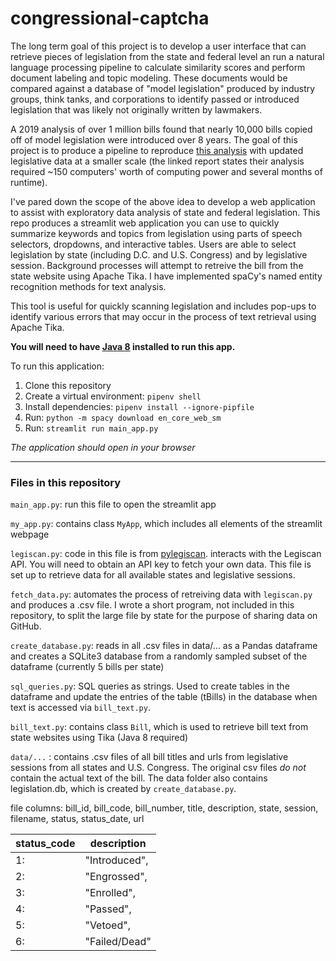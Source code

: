 # congressional-captcha

The long term goal of this project is to develop a user interface that can retrieve pieces of legislation from the state and federal level an run a natural language processing pipeline to calculate similarity scores and perform document labeling and topic modeling. These documents would be compared against a database of "model legislation" produced by industry groups, think tanks, and corporations to identify passed or introduced legislation that was likely not originally written by lawmakers. 

A 2019 analysis of over 1 million bills found that nearly 10,000 bills copied off of model legislation were introduced over 8 years. The goal of this project is to produce a pipeline to reproduce [this analysis](https://www.azcentral.com/in-depth/news/local/arizona-investigations/2019/04/04/abortion-gun-laws-stand-your-ground-model-bills-conservatives-liberal-corporate-influence-lobbyists/3361759002/) with updated legislative data at a smaller scale (the linked report states their analysis required ~150 computers' worth of computing power and several months of runtime).

I've pared down the scope of the above idea to develop a web application to assist with exploratory data analysis of state and federal legislation. This repo produces a streamlit web application you can use to quickly summarize keywords and topics from legislation using parts of speech selectors, dropdowns, and interactive tables. Users are able to select legislation by state (including D.C. and U.S. Congress) and by legislative session. Background processes will attempt to retreive the bill from the state website using Apache Tika. I have implemented spaCy's named entity recognition methods for text analysis.

This tool is useful for quickly scanning legislation and includes pop-ups to identify various errors that may occur in the process of text retrieval using Apache Tika. 

**You will need to have [Java 8](https://www.java.com/en/download/manual.jsp) installed to run this app.**

To run this application: 

1. Clone this repository
2. Create a virtual environment:  `pipenv shell `
3. Install dependencies: `pipenv install --ignore-pipfile`
4. Run: `python -m spacy download en_core_web_sm`
5. Run: `streamlit run main_app.py`

*The application should open in your browser*

---
### Files in this repository

`main_app.py`: run this file to open the streamlit app

`my_app.py`: contains class `MyApp`, which includes all elements of the streamlit webpage

`legiscan.py`: code in this file is from [pylegiscan](https://github.com/poliquin/pylegiscan/tree/master/pylegiscan).     interacts with the Legiscan API. You will need to obtain an API key to fetch your own data. This file is set up to retrieve data for all available states and legislative sessions.

`fetch_data.py`: automates the process of retreiving data with `legiscan.py` and produces a .csv file. I wrote a short program, not included in this repository, to split the large file by state for the purpose of sharing data on GitHub.

`create_database.py`: reads in all .csv files in data/... as a Pandas dataframe and creates a SQLite3 database from a randomly sampled subset of the dataframe (currently 5 bills per state)  

`sql_queries.py`: SQL queries as strings. Used to create tables in the dataframe and update the entries of the table (tBills) in the database when text is accessed via `bill_text.py`.

`bill_text.py`: contains class `Bill`, which is used to retrieve bill text from state websites using Tika (Java 8 required)

`data/...` : contains .csv files of all bill titles and urls from legislative sessions from all states and U.S. Congress. The original csv files *do not* contain the actual text of the bill. The data folder also contains legislation.db, which is created by `create_database.py`.

file columns: bill_id, bill_code, bill_number, title, description, state, session, filename, status, status_date, url

| status_code | description   |
|-------------|---------------|
| 1:          | "Introduced", |
| 2:          | "Engrossed",  |
| 3:          | "Enrolled",   |
| 4:          | "Passed",     |
| 5:          | "Vetoed",     |
| 6:          | "Failed/Dead" |